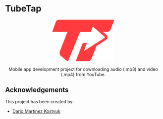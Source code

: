 # TubeTap

<div align="center">
    <img width="200" src="/tubetabLogo.svg" alt="TubeTap-Logo">
</div>

<div align="center">

Mobile app development project for downloading audio (.mp3) and video (.mp4) from YouTube.

</div>

## Acknowledgements

This project has been created by:

- [Darío Martínez Kostyuk](https://github.com/000Volk000)
